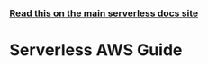 <!--
title: Serverless Framework - AWS Guide
menuText: AWS
layout: Doc
-->

<!-- DOCS-SITE-LINK:START automatically generated  -->
### [Read this on the main serverless docs site](https://www.serverless.com/docs/providers/aws/guide/)
<!-- DOCS-SITE-LINK:END -->

# Serverless AWS Guide


